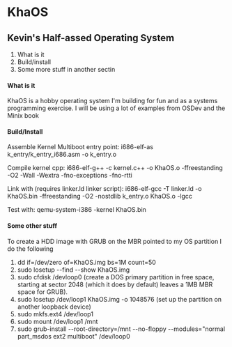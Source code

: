 # KhaOS
## Kevin's Half-assed Operating System

1. What is it
2. Build/install
3. Some more stuff in another sectin


#### What is it
KhaOS is a hobby  operating system I'm building for fun and as a systems
programming exercise.  I will be using a lot of examples from OSDev and
the Minix book

#### Build/Install
Assemble  Kernel Multiboot entry point:
i686-elf-as k_entry/k_entry_i686.asm -o k_entry.o

Compile kernel cpp:
i686-elf-g++ -c kernel.c++ -o KhaOS.o -ffreestanding -O2 -Wall -Wextra -fno-exceptions -fno-rtti

Link with (requires linker.ld linker script):
i686-elf-gcc -T linker.ld -o KhaOS.bin -ffreestanding -O2 -nostdlib k_entry.o KhaOS.o -lgcc

Test with:
qemu-system-i386 -kernel KhaOS.bin

#### Some other stuff
To create a HDD image with GRUB on the MBR pointed to my OS partition
I do the following
1. dd if=/dev/zero of=KhaOS.img bs=1M count=50
2. sudo losetup --find --show KhaOS.img
3. sudo cfdisk /devloop0  (create a DOS primary partition in free space,
starting at sector 2048 (which it does by default) leaves a 1MB MBR space
for GRUB).
4. sudo losetup /dev/loop1 KhaOS.img -o 1048576 (set up the partition
on another loopback device)
5. sudo mkfs.ext4 /dev/loop1
6. sudo mount /dev/loop1 /mnt
7. sudo grub-install --root-directory=/mnt --no-floppy --modules="normal part_msdos ext2 multiboot" /dev/loop0

